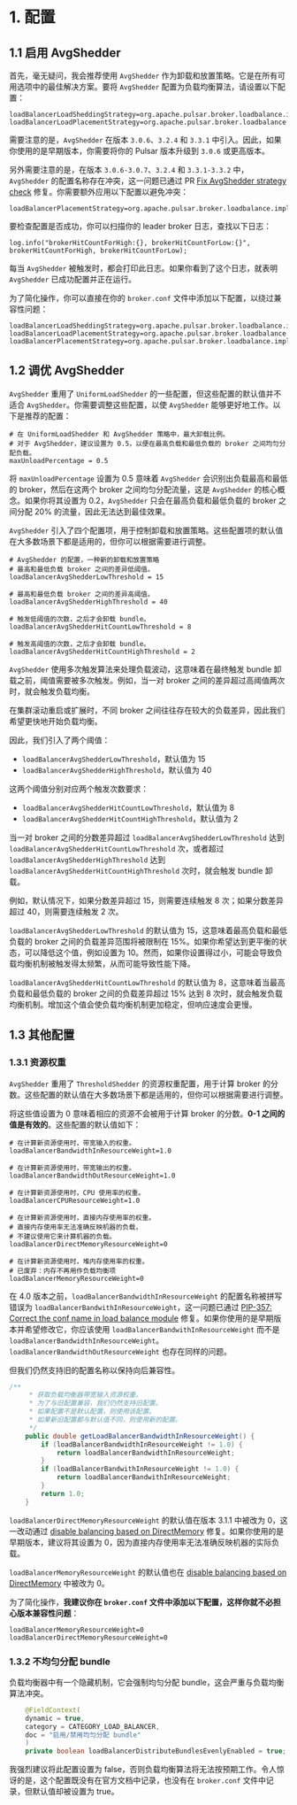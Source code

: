 # 1. 配置

## 1.1 启用 AvgShedder

首先，毫无疑问，我会推荐使用 `AvgShedder` 作为卸载和放置策略。它是在所有可用选项中的最佳解决方案。要将 `AvgShedder` 配置为负载均衡算法，请设置以下配置：

```
loadBalancerLoadSheddingStrategy=org.apache.pulsar.broker.loadbalance.impl.AvgShedder
loadBalancerLoadPlacementStrategy=org.apache.pulsar.broker.loadbalance.impl.AvgShedder
```

需要注意的是，`AvgShedder` 在版本 `3.0.6`、`3.2.4` 和 `3.3.1` 中引入。因此，如果你使用的是早期版本，你需要将你的 Pulsar 版本升级到 `3.0.6` 或更高版本。

另外需要注意的是，在版本 `3.0.6-3.0.7`、`3.2.4` 和 `3.3.1-3.3.2` 中，`AvgShedder` 的配置名称存在冲突，这一问题已通过 PR [Fix AvgShedder strategy check](https://github.com/apache/pulsar/pull/23156) 修复。你需要额外应用以下配置以避免冲突：

```
loadBalancerPlacementStrategy=org.apache.pulsar.broker.loadbalance.impl.AvgShedder
```

要检查配置是否成功，你可以扫描你的 leader broker 日志，查找以下日志：

```
log.info("brokerHitCountForHigh:{}, brokerHitCountForLow:{}", brokerHitCountForHigh, brokerHitCountForLow);
```

每当 `AvgShedder` 被触发时，都会打印此日志。如果你看到了这个日志，就表明 `AvgShedder` 已成功配置并正在运行。

为了简化操作，你可以直接在你的 `broker.conf` 文件中添加以下配置，以绕过兼容性问题：

```
loadBalancerLoadSheddingStrategy=org.apache.pulsar.broker.loadbalance.impl.AvgShedder
loadBalancerLoadPlacementStrategy=org.apache.pulsar.broker.loadbalance.impl.AvgShedder
loadBalancerPlacementStrategy=org.apache.pulsar.broker.loadbalance.impl.AvgShedder
```

## 1.2 调优 AvgShedder

`AvgShedder` 重用了 `UniformLoadShedder` 的一些配置，但这些配置的默认值并不适合 `AvgShedder`。你需要调整这些配置，以使 `AvgShedder` 能够更好地工作。以下是推荐的配置：

```
# 在 UniformLoadShedder 和 AvgShedder 策略中，最大卸载比例。
# 对于 AvgShedder，建议设置为 0.5，以便在最高负载和最低负载的 broker 之间均匀分配负载。
maxUnloadPercentage = 0.5
```

将 `maxUnloadPercentage` 设置为 0.5 意味着 `AvgShedder` 会识别出负载最高和最低的 broker，然后在这两个 broker 之间均匀分配流量，这是 `AvgShedder` 的核心概念。如果你将其设置为 0.2，`AvgShedder` 只会在最高负载和最低负载的 broker 之间分配 20% 的流量，因此无法达到最佳效果。

`AvgShedder` 引入了四个配置项，用于控制卸载和放置策略。这些配置项的默认值在大多数场景下都是适用的，但你可以根据需要进行调整。

```
# AvgShedder 的配置，一种新的卸载和放置策略
# 最高和最低负载 broker 之间的差异低阈值。
loadBalancerAvgShedderLowThreshold = 15

# 最高和最低负载 broker 之间的差异高阈值。
loadBalancerAvgShedderHighThreshold = 40

# 触发低阈值的次数，之后才会卸载 bundle。
loadBalancerAvgShedderHitCountLowThreshold = 8

# 触发高阈值的次数，之后才会卸载 bundle。
loadBalancerAvgShedderHitCountHighThreshold = 2
```

`AvgShedder` 使用多次触发算法来处理负载波动，这意味着在最终触发 bundle 卸载之前，阈值需要被多次触发。例如，当一对 broker 之间的差异超过高阈值两次时，就会触发负载均衡。

在集群滚动重启或扩展时，不同 broker 之间往往存在较大的负载差异，因此我们希望更快地开始负载均衡。

因此，我们引入了两个阈值：

* `loadBalancerAvgShedderLowThreshold`，默认值为 15
* `loadBalancerAvgShedderHighThreshold`，默认值为 40

这两个阈值分别对应两个触发次数要求：

* `loadBalancerAvgShedderHitCountLowThreshold`，默认值为 8
* `loadBalancerAvgShedderHitCountHighThreshold`，默认值为 2

当一对 broker 之间的分数差异超过 `loadBalancerAvgShedderLowThreshold` 达到 `loadBalancerAvgShedderHitCountLowThreshold` 次，或者超过 `loadBalancerAvgShedderHighThreshold` 达到 `loadBalancerAvgShedderHitCountHighThreshold` 次时，就会触发 bundle 卸载。

例如，默认情况下，如果分数差异超过 15，则需要连续触发 8 次；如果分数差异超过 40，则需要连续触发 2 次。

`loadBalancerAvgShedderLowThreshold` 的默认值为 15，这意味着最高负载和最低负载的 broker 之间的负载差异范围将被限制在 15%。如果你希望达到更平衡的状态，可以降低这个值，例如设置为 10。然而，如果你设置得过小，可能会导致负载均衡机制被触发得太频繁，从而可能导致性能下降。

`loadBalancerAvgShedderHitCountLowThreshold` 的默认值为 8，这意味着当最高负载和最低负载的 broker 之间的负载差异超过 15% 达到 8 次时，就会触发负载均衡机制。增加这个值会使负载均衡机制更加稳定，但响应速度会更慢。

## 1.3 其他配置

### 1.3.1 资源权重

`AvgShedder` 重用了 `ThresholdShedder` 的资源权重配置，用于计算 broker 的分数。这些配置的默认值在大多数场景下都是适用的，但你可以根据需要进行调整。

将这些值设置为 0 意味着相应的资源不会被用于计算 broker 的分数。**0-1 之间的值是有效的**。这些配置的默认值如下：

```
# 在计算新资源使用时，带宽输入的权重。
loadBalancerBandwidthInResourceWeight=1.0

# 在计算新资源使用时，带宽输出的权重。
loadBalancerBandwidthOutResourceWeight=1.0

# 在计算新资源使用时，CPU 使用率的权重。
loadBalancerCPUResourceWeight=1.0

# 在计算新资源使用时，直接内存使用率的权重。
# 直接内存使用率无法准确反映机器的负载，
# 不建议使用它来计算机器的负载。
loadBalancerDirectMemoryResourceWeight=0

# 在计算新资源使用时，堆内存使用率的权重。
# 已废弃：内存不再用作负载均衡项
loadBalancerMemoryResourceWeight=0
```

在 4.0 版本之前，`loadBalancerBandwidthInResourceWeight` 的配置名称被拼写错误为 `loadBalancerBandwithInResourceWeight`，这一问题已通过 [PIP-357: Correct the conf name in load balance module](https://github.com/apache/pulsar/pull/22824) 修复。如果你使用的是早期版本并希望修改它，你应该使用 `loadBalancerBandwithInResourceWeight` 而不是 `loadBalancerBandwidthInResourceWeight`。`loadBalancerBandwidthOutResourceWeight` 也存在同样的问题。

但我们仍然支持旧的配置名称以保持向后兼容性。

```java
/**
     * 获取负载均衡器带宽输入资源权重。
     * 为了与旧配置兼容，我们仍然支持旧配置。
     * 如果配置不是默认配置，则使用该配置。
     * 如果新旧配置都与默认值不同，则使用新的配置。
     */
    public double getLoadBalancerBandwidthInResourceWeight() {
        if (loadBalancerBandwidthInResourceWeight != 1.0) {
            return loadBalancerBandwidthInResourceWeight;
        }
        if (loadBalancerBandwithInResourceWeight != 1.0) {
            return loadBalancerBandwithInResourceWeight;
        }
        return 1.0;
    }
```


`loadBalancerDirectMemoryResourceWeight` 的默认值在版本 3.1.1 中被改为 0，这一改动通过 [disable balancing based on DirectMemory](https://github.com/apache/pulsar/pull/21168) 修复。如果你使用的是早期版本，建议将其设置为 0，因为直接内存使用率无法准确反映机器的实际负载。

`loadBalancerMemoryResourceWeight` 的默认值也在 [disable balancing based on DirectMemory](https://github.com/apache/pulsar/pull/21168) 中被改为 0。

为了简化操作，**我建议你在 `broker.conf` 文件中添加以下配置，这样你就不必担心版本兼容性问题**：

```
loadBalancerMemoryResourceWeight=0
loadBalancerDirectMemoryResourceWeight=0
```

### 1.3.2 不均匀分配 bundle

负载均衡器中有一个隐藏机制，它会强制均匀分配 bundle，这会严重与负载均衡算法冲突。

```java
    @FieldContext(
    dynamic = true,
    category = CATEGORY_LOAD_BALANCER,
    doc = "启用/禁用均匀分配 bundle"
    )
    private boolean loadBalancerDistributeBundlesEvenlyEnabled = true;
```

我强烈建议将此配置设置为 false，否则负载均衡算法将无法按预期工作。令人惊讶的是，这个配置既没有在官方文档中记录，也没有在 `broker.conf` 文件中记录，但默认值却被设置为 true。
